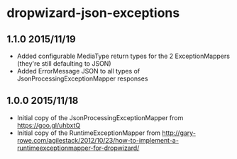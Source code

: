 # dropwizard-json-exceptions

## 1.1.0 2015/11/19

* Added configurable MediaType return types for the 2 ExceptionMappers (they're still defaulting to JSON)
* Added ErrorMessage JSON to all types of JsonProcessingExceptionMapper responses

## 1.0.0 2015/11/18

* Initial copy of the JsonProcessingExceptionMapper from https://goo.gl/uhbxtQ
* Initial copy of the RuntimeExceptionMapper from http://gary-rowe.com/agilestack/2012/10/23/how-to-implement-a-runtimeexceptionmapper-for-dropwizard/
